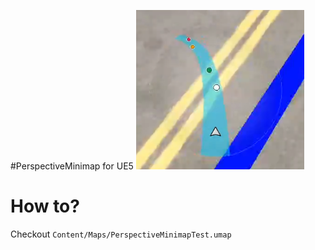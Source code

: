 #PerspectiveMinimap for UE5
![img](./ReadMeAssets/Example_01.png)

# How to?
Checkout `Content/Maps/PerspectiveMinimapTest.umap`